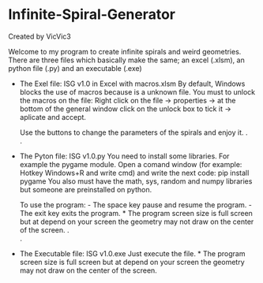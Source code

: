 # Infinite-Spiral-Generator
  Created by VicVic3
  
  Welcome to my program to create infinite spirals and weird geometries.
  There are three files which basically make the same; an excel (.xlsm), an python file (.py) and an executable (.exe)
  
  - The Exel file:    ISG v1.0 in Excel with macros.xlsm
      By default, Windows blocks the use of macros because is a unknown file.
      You must to unlock the macros on the file:
           Right click on the file -> properties -> at the bottom of the general window click on the unlock box to tick it -> aplicate and accept.
          
      Use the buttons to change the parameters of the spirals and enjoy it.
.      
.      
  - The Pyton file:    ISG v1.0.py
      You need to install some libraries. For example the pygame module.
          Open a comand window (for example: Hotkey Windows+R and write cmd) and write the next code:  pip install pygame
          You also must have the math, sys, random and numpy libraries but someone are preinstalled on python.
          
      To use the program:
          - The space key pause and resume the program.
          - The exit key exits the program.
          * The program screen size is full screen but at depend on your screen the geometry may not draw on the center of the screen.
.  
.  
  - The Executable file:    ISG v1.0.exe
      Just execute the file.
          * The program screen size is full screen but at depend on your screen the geometry may not draw on the center of the screen.
